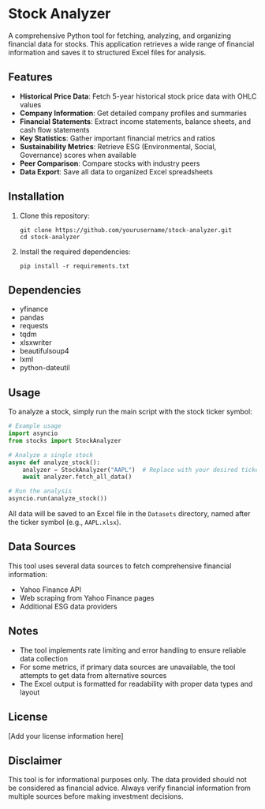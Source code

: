 # Stock Analyzer

A comprehensive Python tool for fetching, analyzing, and organizing financial data for stocks. This application retrieves a wide range of financial information and saves it to structured Excel files for analysis.

## Features

- **Historical Price Data**: Fetch 5-year historical stock price data with OHLC values
- **Company Information**: Get detailed company profiles and summaries
- **Financial Statements**: Extract income statements, balance sheets, and cash flow statements
- **Key Statistics**: Gather important financial metrics and ratios
- **Sustainability Metrics**: Retrieve ESG (Environmental, Social, Governance) scores when available
- **Peer Comparison**: Compare stocks with industry peers
- **Data Export**: Save all data to organized Excel spreadsheets

## Installation

1. Clone this repository:
   ```
   git clone https://github.com/yourusername/stock-analyzer.git
   cd stock-analyzer
   ```

2. Install the required dependencies:
   ```
   pip install -r requirements.txt
   ```

## Dependencies

- yfinance
- pandas
- requests
- tqdm
- xlsxwriter
- beautifulsoup4
- lxml
- python-dateutil

## Usage

To analyze a stock, simply run the main script with the stock ticker symbol:

```python
# Example usage
import asyncio
from stocks import StockAnalyzer

# Analyze a single stock
async def analyze_stock():
    analyzer = StockAnalyzer("AAPL")  # Replace with your desired ticker
    await analyzer.fetch_all_data()

# Run the analysis
asyncio.run(analyze_stock())
```

All data will be saved to an Excel file in the `Datasets` directory, named after the ticker symbol (e.g., `AAPL.xlsx`).

## Data Sources

This tool uses several data sources to fetch comprehensive financial information:
- Yahoo Finance API
- Web scraping from Yahoo Finance pages
- Additional ESG data providers

## Notes

- The tool implements rate limiting and error handling to ensure reliable data collection
- For some metrics, if primary data sources are unavailable, the tool attempts to get data from alternative sources
- The Excel output is formatted for readability with proper data types and layout

## License

[Add your license information here]

## Disclaimer

This tool is for informational purposes only. The data provided should not be considered as financial advice. Always verify financial information from multiple sources before making investment decisions. 